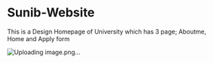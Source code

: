 # Sunib-Website

This is a Design Homepage of University which has 3 page; Aboutme, Home and Apply form

![Uploading image.png…]()
